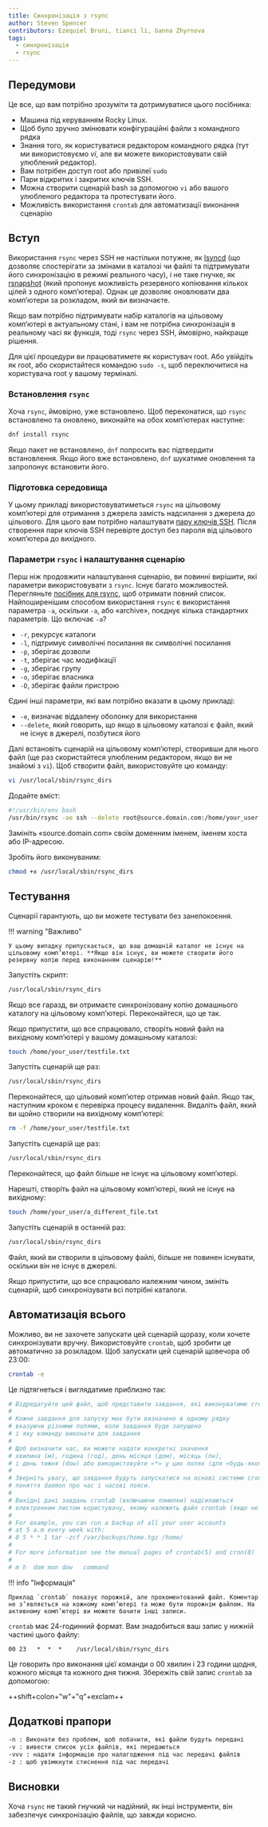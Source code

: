 ```yaml
---
title: Синхронізація з rsync
author: Steven Spencer
contributors: Ezequiel Bruni, tianci li, Ganna Zhyrnova
tags:
  - синхронізація
  - rsync
---
```


## Передумови

Це все, що вам потрібно зрозуміти та дотримуватися цього посібника:

- Машина під керуванням Rocky Linux.
- Щоб було зручно змінювати конфігураційні файли з командного рядка
- Знання того, як користуватися редактором командного рядка (тут ми використовуємо _vi_, але ви можете використовувати свій улюблений редактор).
- Вам потрібен доступ root або привілеї `sudo`
- Пари відкритих і закритих ключів SSH.
- Можна створити сценарій bash за допомогою `vi` або вашого улюбленого редактора та протестувати його.
- Можливість використання `crontab` для автоматизації виконання сценарію

## Вступ

Використання `rsync` через SSH не настільки потужне, як [lsyncd](../backup/mirroring_lsyncd.md) (що дозволяє спостерігати за змінами в каталозі чи файлі та підтримувати його синхронізацію в режимі реального часу), і не таке гнучке, як [rsnapshot](../backup/rsnapshot_backup.md) (який пропонує можливість резервного копіювання кількох цілей з одного комп’ютера). Однак це дозволяє оновлювати два комп’ютери за розкладом, який ви визначаєте.

Якщо вам потрібно підтримувати набір каталогів на цільовому комп’ютері в актуальному стані, і вам не потрібна синхронізація в реальному часі як функція, тоді `rsync` через SSH, ймовірно, найкраще рішення.

Для цієї процедури ви працюватимете як користувач root. Або увійдіть як root, або скористайтеся командою `sudo -s`, щоб переключитися на користувача root у вашому терміналі.

### Встановлення `rsync`

Хоча `rsync`, ймовірно, уже встановлено. Щоб переконатися, що `rsync` встановлено та оновлено, виконайте на обох комп’ютерах наступне:

```bash
dnf install rsync
```

Якщо пакет не встановлено, `dnf` попросить вас підтвердити встановлення. Якщо його вже встановлено, `dnf` шукатиме оновлення та запропонує встановити його.

### Підготовка середовища

У цьому прикладі використовуватиметься `rsync` на цільовому комп’ютері для отримання з джерела замість надсилання з джерела до цільового. Для цього вам потрібно налаштувати [пару ключів SSH](../security/ssh_public_private_keys.md). Після створення пари ключів SSH перевірте доступ без пароля від цільового комп’ютера до вихідного.

### Параметри `rsync` і налаштування сценарію

Перш ніж продовжити налаштування сценарію, ви повинні вирішити, які параметри використовувати з `rsync`. Існує багато можливостей. Перегляньте [посібник для rsync](https://linux.die.net/man/1/rsync), щоб отримати повний список. Найпоширенішим способом використання `rsync` є використання параметра `-a`, оскільки `-a`, або «archive», поєднує кілька стандартних параметрів. Що включає `-a`?

- `-r`, рекурсує каталоги
- `-l`, підтримує символічні посилання як символічні посилання
- `-p`, зберігає дозволи
- `-t`, зберігає час модифікації
- `-g`, зберігає групу
- `-o`, зберігає власника
- `-D`, зберігає файли пристрою

Єдині інші параметри, які вам потрібно вказати в цьому прикладі:

- `-e`, визначає віддалену оболонку для використання
- `--delete`, який говорить, що якщо в цільовому каталозі є файл, який не існує в джерелі, позбутися його

Далі встановіть сценарій на цільовому комп’ютері, створивши для нього файл (ще раз скористайтеся улюбленим редактором, якщо ви не знайомі з `vi`). Щоб створити файл, використовуйте цю команду:

```bash
vi /usr/local/sbin/rsync_dirs
```

Додайте вміст:

```bash
#!/usr/bin/env bash
/usr/bin/rsync -ae ssh --delete root@source.domain.com:/home/your_user /home
```

Замініть «source.domain.com» своїм доменним іменем, іменем хоста або IP-адресою.

Зробіть його виконуваним:

```bash
chmod +x /usr/local/sbin/rsync_dirs
```

## Тестування

Сценарії гарантують, що ви можете тестувати без занепокоєння.

!!! warning "Важливо"

    У цьому випадку припускається, що ваш домашній каталог не існує на цільовому комп’ютері. **Якщо він існує, ви можете створити його резервну копію перед виконанням сценарію!**

Запустіть скрипт:

```bash
/usr/local/sbin/rsync_dirs
```

Якщо все гаразд, ви отримаєте синхронізовану копію домашнього каталогу на цільовому комп’ютері. Переконайтеся, що це так.

Якщо припустити, що все спрацювало, створіть новий файл на вихідному комп’ютері у вашому домашньому каталозі:

```bash
touch /home/your_user/testfile.txt
```

Запустіть сценарій ще раз:

```bash
/usr/local/sbin/rsync_dirs
```

Переконайтеся, що цільовий комп’ютер отримав новий файл. Якщо так, наступним кроком є ​​перевірка процесу видалення. Видаліть файл, який ви щойно створили на вихідному комп’ютері:

```bash
rm -f /home/your_user/testfile.txt
```

Запустіть сценарій ще раз:

```bash
/usr/local/sbin/rsync_dirs
```

Переконайтеся, що файл більше не існує на цільовому комп’ютері.

Нарешті, створіть файл на цільовому комп’ютері, який не існує на вихідному:

```bash
touch /home/your_user/a_different_file.txt
```

Запустіть сценарій в останній раз:

```bash
/usr/local/sbin/rsync_dirs
```

Файл, який ви створили в цільовому файлі, більше не повинен існувати, оскільки він не існує в джерелі.

Якщо припустити, що все спрацювало належним чином, змініть сценарій, щоб синхронізувати всі потрібні каталоги.

## Автоматизація всього

Можливо, ви не захочете запускати цей сценарій щоразу, коли хочете синхронізувати вручну. Використовуйте `crontab`, щоб зробити це автоматично за розкладом. Щоб запускати цей сценарій щовечора об 23:00:

```bash
crontab -e
```

Це підтягнеться і виглядатиме приблизно так:

```bash
# Відредагуйте цей файл, щоб представити завдання, які виконуватиме cron.
#
# Кожне завдання для запуску має бути визначено в одному рядку
# вказуючи різними полями, коли завдання буде запущено
# і яку команду виконати для завдання
#
# Щоб визначити час, ви можете надати конкретні значення
# хвилина (м), година (год), день місяця (дом), місяць (пн),
# і день тижня (dow) або використовуйте «*» у цих полях (для «будь-якого»).
#
# Зверніть увагу, що завдання будуть запускатися на основі системи cron
# поняття daemon про час і часові пояси.
#
# Вихідні дані завдань crontab (включаючи помилки) надсилаються
# електронним листом користувачу, якому належить файл crontab (якщо не перенаправлено).
#
# For example, you can run a backup of all your user accounts
# at 5 a.m every week with:
# 0 5 * * 1 tar -zcf /var/backups/home.tgz /home/
#
# For more information see the manual pages of crontab(5) and cron(8)
#
# m h  dom mon dow   command
```

!!! info "Інформація"

    Приклад `crontab` показує порожній, але прокоментований файл. Коментар не з’являється на кожному комп’ютері та може бути порожнім файлом. На активному комп’ютері ви можете бачити інші записи.

`crontab` має 24-годинний формат. Вам знадобиться ваш запис у нижній частині цього файлу:

```crontab
00 23   *  *  *    /usr/local/sbin/rsync_dirs
```

Це говорить про виконання цієї команди о 00 хвилин і 23 години щодня, кожного місяця та кожного дня тижня. Збережіть свій запис `crontab` за допомогою:

++shift+colon+"w"+"q"+exclam++

## Додаткові прапори

```bash
-n : Виконати без проблем, щоб побачити, які файли будуть передані
-v : вивести список усіх файлів, які передаються
-vvv : надати інформацію про налагодження під час передачі файлів
-z : щоб увімкнути стиснення під час передачі
```

## Висновки

Хоча `rsync` не такий гнучкий чи надійний, як інші інструменти, він забезпечує синхронізацію файлів, що завжди корисно.
